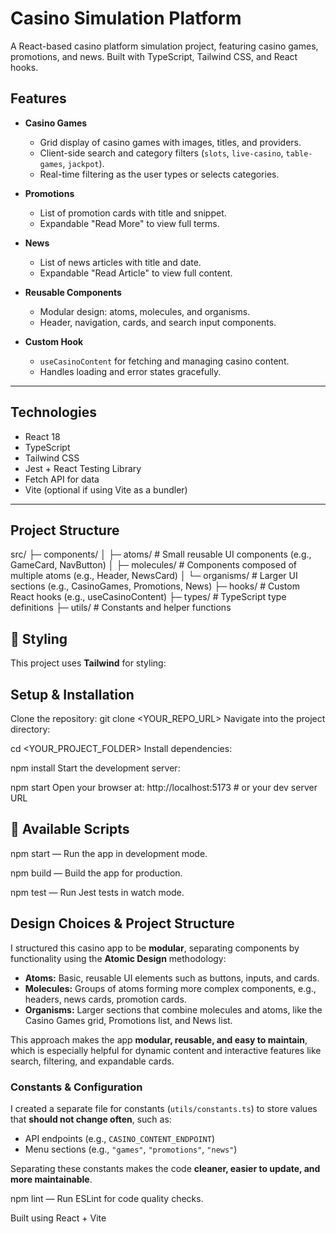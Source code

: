 # Casino Simulation Platform

A React-based casino platform simulation project, featuring casino games, promotions, and news. Built with TypeScript, Tailwind CSS, and React hooks.

## Features

- **Casino Games**
  - Grid display of casino games with images, titles, and providers.
  - Client-side search and category filters (`slots`, `live-casino`, `table-games`, `jackpot`).
  - Real-time filtering as the user types or selects categories.

- **Promotions**
  - List of promotion cards with title and snippet.
  - Expandable "Read More" to view full terms.

- **News**
  - List of news articles with title and date.
  - Expandable "Read Article" to view full content.

- **Reusable Components**
  - Modular design: atoms, molecules, and organisms.
  - Header, navigation, cards, and search input components.

- **Custom Hook**
  - `useCasinoContent` for fetching and managing casino content.
  - Handles loading and error states gracefully.

---

## Technologies

- React 18
- TypeScript
- Tailwind CSS
- Jest + React Testing Library
- Fetch API for data
- Vite (optional if using Vite as a bundler)

---

## Project Structure
src/
├─ components/
│ ├─ atoms/ # Small reusable UI components (e.g., GameCard, NavButton)
│ ├─ molecules/ # Components composed of multiple atoms (e.g., Header, NewsCard)
│ └─ organisms/ # Larger UI sections (e.g., CasinoGames, Promotions, News)
├─ hooks/ # Custom React hooks (e.g., useCasinoContent)
├─ types/ # TypeScript type definitions
├─ utils/ # Constants and helper functions


## 🎨 Styling

This project uses **Tailwind** for styling:
## Setup & Installation

Clone the repository:
git clone <YOUR_REPO_URL>
Navigate into the project directory:

cd <YOUR_PROJECT_FOLDER>
Install dependencies:


npm install
Start the development server:

npm start
Open your browser at:
http://localhost:5173  # or your dev server URL

## 🔧 Available Scripts

npm start — Run the app in development mode.

npm build — Build the app for production.

npm test — Run Jest tests in watch mode.

## Design Choices & Project Structure

I structured this casino app to be **modular**, separating components by functionality using the **Atomic Design** methodology:

- **Atoms:** Basic, reusable UI elements such as buttons, inputs, and cards.
- **Molecules:** Groups of atoms forming more complex components, e.g., headers, news cards, promotion cards.
- **Organisms:** Larger sections that combine molecules and atoms, like the Casino Games grid, Promotions list, and News list.

This approach makes the app **modular, reusable, and easy to maintain**, which is especially helpful for dynamic content and interactive features like search, filtering, and expandable cards.

### Constants & Configuration

I created a separate file for constants (`utils/constants.ts`) to store values that **should not change often**, such as:

- API endpoints (e.g., `CASINO_CONTENT_ENDPOINT`)
- Menu sections (e.g., `"games"`, `"promotions"`, `"news"`)

Separating these constants makes the code **cleaner, easier to update, and more maintainable**.

npm lint — Run ESLint for code quality checks.


Built using React + Vite
